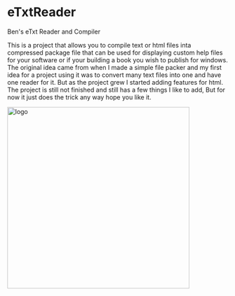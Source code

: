 # eTxtReader
Ben's eTxt Reader and Compiler

This is a project that allows you to compile text or html files inta compressed package file that can be used for displaying custom help files for your software or if your building a book you wish to publish for windows.
The original idea came from when I made a simple file packer and my first idea for a project using it was to convert many text files into one and have one reader for it. 
But as the project grew I started adding features for html. The project is still not finished and still has a few things I like to add,
But for now it just does the trick any way hope you like it.

<img width="415" alt="logo" src="https://user-images.githubusercontent.com/17520035/155181128-d6b8dd3d-f2c7-4c1c-b759-57ef708132da.png">
